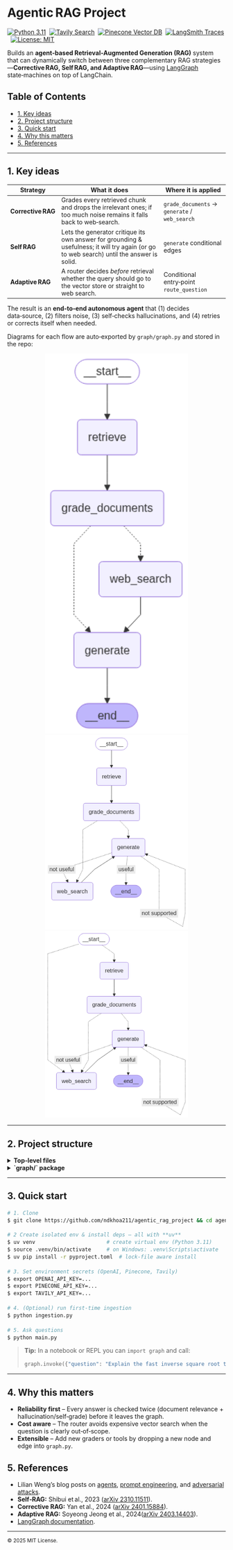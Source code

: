 # Agentic RAG Project

[![Python 3.11](https://img.shields.io/badge/Python-3.11-blue?logo=python)](https://www.python.org/) 
[![Tavily Search](https://img.shields.io/badge/Tavily-Enabled-00b48a?logo=search\&logoColor=white)](https://www.tavily.com/) 
[![Pinecone Vector DB](https://img.shields.io/badge/Pinecone-Vector_DB-3776AB?logo=pinecone\&logoColor=white)](https://app.pinecone.io/organizations/-OQOYTa7PD5A_F9pFlNC/projects/0fed2f10-ab48-4302-a34b-583868c23c78/indexes/agentic-rag/browser) 
[![LangSmith Traces](https://img.shields.io/badge/LangSmith-Traces-blueviolet)](https://smith.langchain.com/o/856312b1-7816-4389-80cb-b01e398655be/projects/p/ffa08a3c-8ca2-4ade-8271-25651d6c74ab?timeModel=%7B%22duration%22%3A%227d%22%7D) 
[![License: MIT](https://img.shields.io/badge/License-MIT-yellow.svg)](LICENSE) 

Builds an **agent‑based Retrieval‑Augmented Generation (RAG)** system that can dynamically switch between three complementary RAG strategies—**Corrective RAG, Self RAG, and Adaptive RAG**—using [LangGraph](https://python.langchain.com/docs/langgraph/) state‑machines on top of LangChain.


## Table of Contents
- [1. Key ideas](#1-key-ideas)  
- [2. Project structure](#2-project-structure)  
- [3. Quick start](#3-quick-start)  
- [4. Why this matters](#4-why-this-matters)  
- [5. References](#5-references)


---

## 1. Key ideas

| Strategy           | What it does                                                                                                                              | Where it is applied                           |
| ------------------ | ----------------------------------------------------------------------------------------------------------------------------------------- | --------------------------------------------- |
| **Corrective RAG** | Grades every retrieved chunk and drops the irrelevant ones; if too much noise remains it falls back to web‑search.                        | `grade_documents` → `generate` / `web_search` |
| **Self RAG**       | Lets the generator critique its own answer for grounding & usefulness; it will try again (or go to web search) until the answer is solid. | `generate` conditional edges                  |
| **Adaptive RAG**   | A router decides *before* retrieval whether the query should go to the vector store or straight to web search.                            | Conditional entry‑point `route_question`      |

The result is an **end‑to‑end autonomous agent** that (1) decides data‑source, (2) filters noise, (3) self‑checks hallucinations, and (4) retries or corrects itself when needed.

Diagrams for each flow are auto‑exported by `graph/graph.py` and stored in the repo:


<p align="center">
  <img src="Corrective_RAG_graph.png" alt="Corrective RAG graph" width="330"/>
  <img src="Self_RAG_graph.png" alt="Self RAG graph" width="330"/>
  <img src="Adaptive_RAG_graph.png" alt="Adaptive RAG graph" width="330"/>
</p>


---

## 2. Project structure

<details>
<summary><strong>Top‑level files</strong></summary>

| Path                             | Purpose                                                                                                                                                                                                                                         |
| -------------------------------- | ----------------------------------------------------------------------------------------------------------------------------------------------------------------------------------------------------------------------------------------------- |
| **`main.py`**                    | Small playground that invokes the graph with several example questions, one line per RAG flavour. ([raw.githubusercontent.com](https://raw.githubusercontent.com/ndkhoa211/agentic_rag_project/main/main.py))                                   |
| **`ingestion.py`**               | Loads a few Lilian Weng blog posts, splits them, and indexes them in Pinecone; exposes a `retriever` object used by the graph. ([raw.githubusercontent.com](https://raw.githubusercontent.com/ndkhoa211/agentic_rag_project/main/ingestion.py)) |
| **`pyproject.toml` / `uv.lock`** | Reproducible dependencies; use `uv pip install -r` for fast, isolated installs.                                                                                                                                                                 |
| **`LICENSE`**                    | MIT License.                                                                                                                                                                                                                                    |

</details>

<details>
<summary><strong>`graph/` package</strong></summary>

| File / Dir                    | What it contains                                                                                                                                                                                           |
| ----------------------------- | ---------------------------------------------------------------------------------------------------------------------------------------------------------------------------------------------------------- |
| **`graph.py`**                | Assembles the LangGraph **state machine** and draws the Mermaid diagrams. ([raw.githubusercontent.com](https://raw.githubusercontent.com/ndkhoa211/agentic_rag_project/main/graph/graph.py))               |
| **`state.py`**                | TypedDict that defines the shared state keys (`question`, `documents`, etc.). ([raw.githubusercontent.com](https://raw.githubusercontent.com/ndkhoa211/agentic_rag_project/main/graph/state.py))           |
| **`consts.py`**               | Centralised node‑name constants to avoid typos. ([raw.githubusercontent.com](https://raw.githubusercontent.com/ndkhoa211/agentic_rag_project/main/graph/consts.py))                                        |
| **`nodes/`**                  | Single‑responsibility functions that mutate the graph state:                                                                                                                                               |
|   • `retrieve.py`             | Semantic search against Pinecone. ([raw.githubusercontent.com](https://raw.githubusercontent.com/ndkhoa211/agentic_rag_project/main/graph/nodes/retrieve.py))                                              |
|   • `grade_documents.py`      | LLM grader that filters irrelevant docs and sets the `web_search` flag. ([raw.githubusercontent.com](https://raw.githubusercontent.com/ndkhoa211/agentic_rag_project/main/graph/nodes/grade_documents.py)) |
|   • `web_search.py`           | Runs a Tavily search and appends the results to the context. ([raw.githubusercontent.com](https://raw.githubusercontent.com/ndkhoa211/agentic_rag_project/main/graph/nodes/web_search.py))                 |
|   • `generate.py`             | Final answer generation chain. ([raw.githubusercontent.com](https://raw.githubusercontent.com/ndkhoa211/agentic_rag_project/main/graph/nodes/generate.py))                                                 |
| **`chains/`**                 | Re‑usable LangChain pipelines:                                                                                                                                                                             |
|   • `generation.py`           | RAG prompt → GPT‑4 mini → string output. ([raw.githubusercontent.com](https://raw.githubusercontent.com/ndkhoa211/agentic_rag_project/main/graph/chains/generation.py))                                    |
|   • `retrieval_grader.py`     | Binary *relevance* classifier for each chunk. ([raw.githubusercontent.com](https://raw.githubusercontent.com/ndkhoa211/agentic_rag_project/main/graph/chains/retrieval_grader.py))                         |
|   • `hallucination_grader.py` | Binary *groundedness* checker. ([raw.githubusercontent.com](https://raw.githubusercontent.com/ndkhoa211/agentic_rag_project/main/graph/chains/hallucination_grader.py))                                    |
|   • `answer_grader.py`        | Binary *question‑answered?* checker. ([raw.githubusercontent.com](https://raw.githubusercontent.com/ndkhoa211/agentic_rag_project/main/graph/chains/answer_grader.py))                                     |
|   • `router.py`               | Decides between vector store vs. web search. ([raw.githubusercontent.com](https://raw.githubusercontent.com/ndkhoa211/agentic_rag_project/main/graph/chains/router.py))                                    |

</details>

---

## 3. Quick start

```bash
# 1. Clone
$ git clone https://github.com/ndkhoa211/agentic_rag_project && cd agentic_rag_project

# 2 Create isolated env & install deps — all with **uv**
$ uv venv                       # create virtual env (Python 3.11)
$ source .venv/bin/activate     # on Windows: .venv\Scripts\activate
$ uv pip install -r pyproject.toml  # lock‑file aware install

# 3. Set environment secrets (OpenAI, Pinecone, Tavily)
$ export OPENAI_API_KEY=...
$ export PINECONE_API_KEY=...
$ export TAVILY_API_KEY=...

# 4. (Optional) run first‑time ingestion
$ python ingestion.py

# 5. Ask questions
$ python main.py
```

> **Tip:** In a notebook or REPL you can `import graph` and call:
>
> ```python
> graph.invoke({"question": "Explain the fast inverse square root trick"})
> ```

---

## 4. Why this matters

* **Reliability first** – Every answer is checked twice (document relevance + hallucination/self‑grade) before it leaves the graph.
* **Cost aware** – The router avoids expensive vector search when the question is clearly out‑of‑scope.
* **Extensible** – Add new graders or tools by dropping a new node and edge into `graph.py`.


## 5. References

* Lilian Weng’s blog posts on [agents](https://lilianweng.github.io/posts/2023-06-23-agent/), [prompt engineering](https://lilianweng.github.io/posts/2023-03-15-prompt-engineering/), and [adversarial attacks](https://lilianweng.github.io/posts/2023-10-25-adv-attack-llm/).
* **Self‑RAG:** Shibui et al., 2023 ([arXiv 2310.11511](https://arxiv.org/abs/2310.11511)).
* **Corrective RAG:** Yan et al., 2024 ([arXiv 2401.15884](https://arxiv.org/abs/2401.15884)).
* **Adaptive RAG:** Soyeong Jeong et al., 2024([arXiv 2403.14403](https://arxiv.org/abs/2403.14403)).
* [LangGraph documentation](https://python.langchain.com/docs/langgraph).

---

<sup>© 2025 MIT License.</sup>
